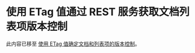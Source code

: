 
# 使用 ETag 值通过 REST 服务获取文档列表项版本控制

此内容已移至 [使用 ETag 值确定文档和列表项的版本控制](working-with-lists-and-list-items-with-rest.md#Etag)。




